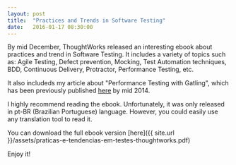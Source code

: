 ```yaml
---
layout: post
title:  "Practices and Trends in Software Testing"
date:   2016-01-17 08:30:00
---
```


By mid December, ThoughtWorks released an interesting ebook about practices and trend in Software Testing. It includes a variety of topics such as: Agile Testing, Defect prevention, Mocking, Test Automation techniques, BDD, Continuous Delivery, Protractor, Performance Testing, etc.

It also includeds my article about "Performance Testing with Gatling", which has been previously published [here](https://www.thoughtworks.com/insights/blog/gatling-take-your-performance-tests-next-level) by mid 2014.

I highly recommend reading the ebook. Unfortunately, it was only released in pt-BR (Brazilian Portuguese) language. However, you could easily use any translation tool to read it.

You can download the full ebook version [here]({{ site.url }}/assets/praticas-e-tendencias-em-testes-thoughtworks.pdf) 

Enjoy it!